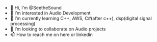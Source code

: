 - 👋 Hi, I’m @SeetheSound
- 👀 I’m interested in Audio Development
- 🌱 I’m currently learning C++, AWS, C#(after c++), dsp(digital signal processing)
- 💞️ I’m looking to collaborate on Audio projects
- 📫 How to reach me on here or linkedin

<!---
SeetheSound/SeetheSound is a ✨ special ✨ repository because its `README.md` (this file) appears on your GitHub profile.
You can click the Preview link to take a look at your changes.
--->
